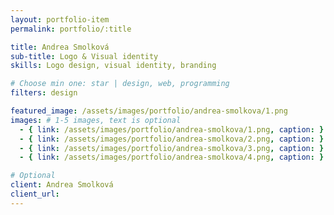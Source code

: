 ```yaml
---
layout: portfolio-item
permalink: portfolio/:title

title: Andrea Smolková
sub-title: Logo & Visual identity
skills: Logo design, visual identity, branding

# Choose min one: star | design, web, programming
filters: design

featured_image: /assets/images/portfolio/andrea-smolkova/1.png
images: # 1-5 images, text is optional
  - { link: /assets/images/portfolio/andrea-smolkova/1.png, caption: }
  - { link: /assets/images/portfolio/andrea-smolkova/2.png, caption: }
  - { link: /assets/images/portfolio/andrea-smolkova/3.png, caption: }
  - { link: /assets/images/portfolio/andrea-smolkova/4.png, caption: }

# Optional
client: Andrea Smolková
client_url:
---
```

